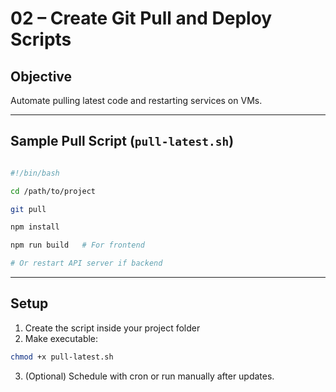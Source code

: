 # 02 – Create Git Pull and Deploy Scripts
## Objective

Automate pulling latest code and restarting services on VMs.

  

---

  

## Sample Pull Script (`pull-latest.sh`)

```bash

#!/bin/bash

cd /path/to/project

git pull

npm install

npm run build   # For frontend

# Or restart API server if backend
```
---
## Setup

1. Create the script inside your project folder
2. Make executable:
```bash
chmod +x pull-latest.sh
```

3. (Optional) Schedule with cron or run manually after updates.